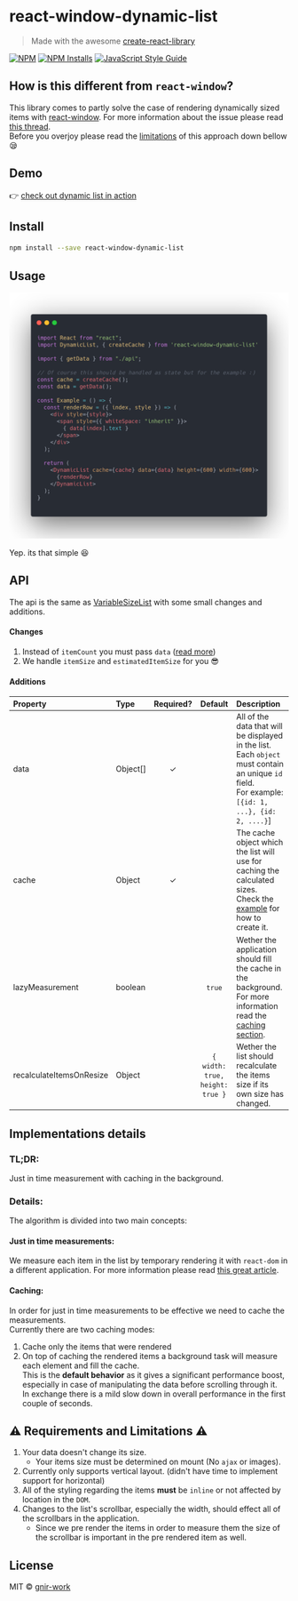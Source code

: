 # react-window-dynamic-list

> Made with the awesome [create-react-library](https://github.com/transitive-bullshit/create-react-library)

[![NPM](https://img.shields.io/npm/v/react-window-dynamic-list.svg)](https://www.npmjs.com/package/react-window-dynamic-list) [![NPM Installs](https://img.shields.io/npm/dw/react-window-dynamic-list?label=NPM%20installs)](https://www.npmjs.com/package/react-window-dynamic-list) [![JavaScript Style Guide](https://img.shields.io/badge/code_style-standard-brightgreen.svg)](https://standardjs.com)

## How is this different from `react-window`?

This library comes to partly solve the case of rendering dynamically sized items with [react-window](https://github.com/bvaughn/react-window).
For more information about the issue please read [this thread](https://github.com/bvaughn/react-window/issues/6).  
Before you overjoy please read the [limitations](#warning-requirements-and-limitations-warning) of this approach down bellow :sleepy:

## Demo

👉 [check out dynamic list in action](https://gnir-work.github.io/react-window-dynamic-list/)

## Install

```bash
npm install --save react-window-dynamic-list
```

## Usage

![Usage Preview](docs/carbon.png)

Yep. its that simple :satisfied:

## API

The api is the same as [VariableSizeList](https://react-window.now.sh/#/api/VariableSizeList) with some small changes and additions.

#### Changes

1. Instead of `itemCount` you must pass `data` ([read more](#additions))
2. We handle `itemSize` and `estimatedItemSize` for you :sunglasses:

#### Additions

| Property                | Type     | Required? |             Default             | Description                                                                                                                                                  |
| :---------------------- | :------- | :-------: | :-----------------------------: | :----------------------------------------------------------------------------------------------------------------------------------------------------------- |
| data                    | Object[] |     ✓     |                                 | All of the data that will be displayed in the list. <br />Each `object` must contain an unique `id` field.<br />For example: `[{id: 1, ...}, {id: 2, ....}`] |
| cache                   | Object   |     ✓     |                                 | The cache object which the list will use for caching the calculated sizes.<br />Check the [example](#usage) for how to create it.                            |
| lazyMeasurement         | boolean  |           |             `true`              | Wether the application should fill the cache in the background.<br />For more information read the [caching section](#caching).                              |
| recalculateItemsOnResize | Object   |           | `{ width: true, height: true }` | Wether the list should recalculate the items size if its own size has changed.                               |

## Implementations details

### TL;DR:

Just in time measurement with caching in the background.

### Details:

The algorithm is divided into two main concepts:

#### Just in time measurements:

We measure each item in the list by temporary rendering it with `react-dom` in a different application.
For more information please read [this great article](https://medium.com/trabe/measuring-non-rendered-elements-in-react-with-portals-c5b7c51aec25).

#### Caching:

In order for just in time measurements to be effective we need to cache the measurements.  
Currently there are two caching modes:

1. Cache only the items that were rendered
2. On top of caching the rendered items a background task will measure each element and fill the cache.  
   This is the **default behavior** as it gives a significant performance boost, especially in case of manipulating the data before scrolling through it.  
   In exchange there is a mild slow down in overall performance in the first couple of seconds.

## :warning: Requirements and Limitations :warning:

1. Your data doesn't change its size.
   - Your items size must be determined on mount (No `ajax` or images).
2. Currently only supports vertical layout. (didn't have time to implement support for horizontal)
3. All of the styling regarding the items **must** be `inline` or not affected by location in the `DOM`.
4. Changes to the list's scrollbar, especially the width, should effect all of the scrollbars in the application.
   - Since we pre render the items in order to measure them the size of the scrollbar is important in the pre rendered item as well.

## License

MIT © [gnir-work](https://github.com/gnir-work)
